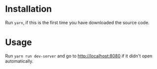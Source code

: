 # Installation

Run `yarn`, if this is the first time you have downloaded the source code.


# Usage

Run `yarn run dev-server` and go to [http://localhost:8080](http://localhost:8080) if it didn't open automatically.
